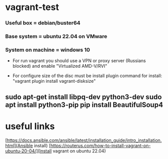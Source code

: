 # vagrant-test

### Useful box = debian/buster64
### Base system = ubuntu 22.04 on VMware
### System on machine = windows 10

* For run vagrant you should use a VPN or proxy server (Russians blocked) and enable "Virtualized AMD-V/RVI"

* For configure size of the disc must be install plugin
  command for install: "vagrant plugin install vagrant-disksize" 


sudo apt-get install libpq-dev python3-dev
sudo apt install python3-pip
pip install BeautifulSoup4
---
# useful links
[https://docs.ansible.com/ansible/latest/installation_guide/intro_installation.html](Ansible install)
[https://routerus.com/how-to-install-vagrant-on-ubuntu-20-04/](Install vagrant on ubuntu 22.04)
